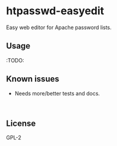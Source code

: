 ﻿
<!--#echo json="package.json" key="name" underline="=" -->
htpasswd-easyedit
=================
<!--/#echo -->

<!--#echo json="package.json" key="description" -->
Easy web editor for Apache password lists.
<!--/#echo -->


Usage
-----

:TODO:



<!--#toc stop="scan" -->



Known issues
------------

* Needs more/better tests and docs.




&nbsp;


License
-------
<!--#echo json="package.json" key=".license" -->
GPL-2
<!--/#echo -->
